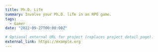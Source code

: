 ```yaml
---
title: Ph.D. Life
summary: Involve your Ph.D. life in an RPG game.
tags:
  - Gamer
date: "2022-09-27T00:00:00Z"

# Optional external URL for project (replaces project detail page).
external_link: https://example.org
---
```

